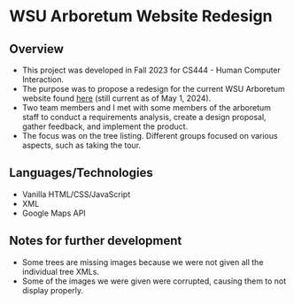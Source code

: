 # WSU Arboretum Website Redesign
## Overview
- This project was developed in Fall 2023 for CS444 - Human Computer Interaction.
- The purpose was to propose a redesign for the current WSU Arboretum website found [here](https://www2.winona.edu/m/arboretum/) (still current as of May 1, 2024).
- Two team members and I met with some members of the arboretum staff to conduct a requirements analysis, create a design proposal, gather feedback, and implement the product.
- The focus was on the tree listing. Different groups focused on various aspects, such as taking the tour.
## Languages/Technologies
- Vanilla HTML/CSS/JavaScript
- XML
- Google Maps API
## Notes for further development
- Some trees are missing images because we were not given all the individual tree XMLs.
- Some of the images we were given were corrupted, causing them to not display properly.
